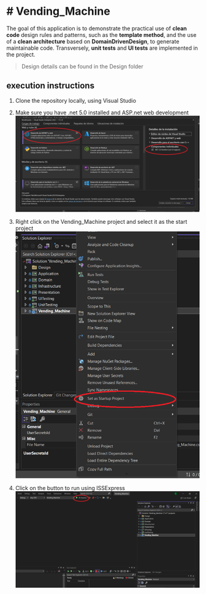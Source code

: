 # # Vending_Machine
The goal of this application is to demonstrate the practical use of **clean code** design rules and patterns, such as the **template method**, and the use of a **clean architecture** based on **DomainDrivenDesign**, to generate maintainable code.
Transversely, **unit tests** and **UI tests** are implemented in the project.
> Design details can be found in the Design folder

## execution instructions
1) Clone the repository locally, using Visual Studio

2) Make sure you have .net 5.0 installed and ASP.net web development
![downloadImg](Images/dependencies.png)

3) Right click on the Vending_Machine project and select it as the start project
![startImg](Images/start_project.png)

4) Click on the button to run using ISSExpress
![rundImg](Images/run.png)
